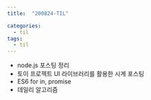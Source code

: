 ```yaml
---
title:  "200824-TIL"

categories:
  - til
tags:
  - til
---
```

- node.js 포스팅 정리
- 토이 프로젝트 UI 라이브러리를 활용한 시계 포스팅
- ES6 for in, promise
- 데일리 알고리즘